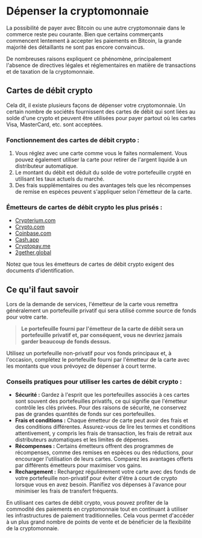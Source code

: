 # Dépenser la cryptomonnaie

La possibilité de payer avec Bitcoin ou une autre cryptomonnaie dans le commerce reste peu courante. Bien que certains commerçants commencent lentement à accepter les paiements en Bitcoin, la grande majorité des détaillants ne sont pas encore convaincus. 

De nombreuses raisons expliquent ce phénomène, principalement l'absence de directives légales et réglementaires en matière de transactions et de taxation de la cryptomonnaie.

## Cartes de débit crypto

Cela dit, il existe plusieurs façons de dépenser votre cryptomonnaie. Un certain nombre de sociétés fournissent des cartes de débit qui sont liées au solde d'une crypto et peuvent être utilisées pour payer partout où les cartes Visa, MasterCard, etc. sont acceptées.

### Fonctionnement des cartes de débit crypto :
1. Vous réglez avec une carte comme vous le faites normalement. Vous pouvez également utiliser la carte pour retirer de l'argent liquide à un distributeur automatique.
2. Le montant du débit est déduit du solde de votre portefeuille crypté en utilisant les taux actuels du marché.
3. Des frais supplémentaires ou des avantages tels que les récompenses de remise en espèces peuvent s'appliquer selon l'émetteur de la carte.

### Émetteurs de cartes de débit crypto les plus prisés :
- [Crypterium.com](https://cards.crypterium.com)
- [Crypto.com](https://crypto.com/fr/cards.html)
- [Coinbase.com](https://www.coinbase.com/card)
- [Cash.app](https://cash.app)
- [Cryptopay.me](https://cryptopay.me/bitcoin-debit-card)
- [2gether.global](https://www.2gether.global/card.html)

Notez que tous les émetteurs de cartes de débit crypto exigent des documents d'identification.

## Ce qu'il faut savoir

Lors de la demande de services, l'émetteur de la carte vous remettra généralement un portefeuille privatif qui sera utilisé comme source de fonds pour votre carte.

> **Le portefeuille fourni par l'émetteur de la carte de débit sera un portefeuille privatif et, par conséquent, vous ne devriez jamais garder beaucoup de fonds dessus.**

Utilisez un portefeuille non-privatif pour vos fonds principaux et, à l'occasion, complétez le portefeuille fourni par l'émetteur de la carte avec les montants que vous prévoyez de dépenser à court terme.

### Conseils pratiques pour utiliser les cartes de débit crypto :
- **Sécurité :** Gardez à l'esprit que les portefeuilles associés à ces cartes sont souvent des portefeuilles privatifs, ce qui signifie que l'émetteur contrôle les clés privées. Pour des raisons de sécurité, ne conservez pas de grandes quantités de fonds sur ces portefeuilles.
- **Frais et conditions :** Chaque émetteur de carte peut avoir des frais et des conditions différentes. Assurez-vous de lire les termes et conditions attentivement, y compris les frais de transaction, les frais de retrait aux distributeurs automatiques et les limites de dépenses.
- **Récompenses :** Certains émetteurs offrent des programmes de récompenses, comme des remises en espèces ou des réductions, pour encourager l'utilisation de leurs cartes. Comparez les avantages offerts par différents émetteurs pour maximiser vos gains.
- **Rechargement :** Rechargez régulièrement votre carte avec des fonds de votre portefeuille non-privatif pour éviter d'être à court de crypto lorsque vous en avez besoin. Planifiez vos dépenses à l'avance pour minimiser les frais de transfert fréquents.

En utilisant ces cartes de débit crypto, vous pouvez profiter de la commodité des paiements en cryptomonnaie tout en continuant à utiliser les infrastructures de paiement traditionnelles. Cela vous permet d'accéder à un plus grand nombre de points de vente et de bénéficier de la flexibilité de la cryptomonnaie.